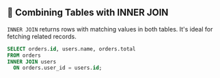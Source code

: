## 🔗 Combining Tables with INNER JOIN
`INNER JOIN` returns rows with matching values in both tables. It's ideal for fetching related records.

```sql
SELECT orders.id, users.name, orders.total
FROM orders
INNER JOIN users
  ON orders.user_id = users.id;
```